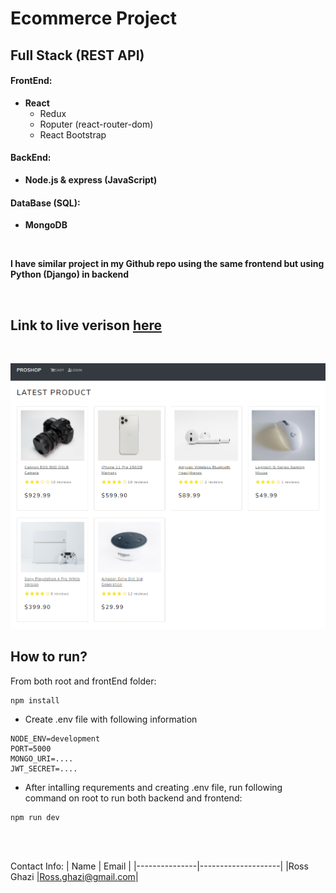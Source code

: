 # Ecommerce Project

## Full Stack (REST API)

#### FrontEnd:

- **React**
  - Redux
  - Roputer (react-router-dom)
  - React Bootstrap

#### BackEnd:

- **Node.js & express (JavaScript)**

#### DataBase (SQL):

- **MongoDB**

<br />

**I have similar project in my Github repo using the same frontend but using Python (Django) in backend**

<br />

## Link to live verison [here](https://www.onlineshopsample.ca/)

<br />

![alt text](./resources/image/WebPreview.PNG)

## How to run?

From both root and frontEnd folder:

```
npm install
```

- Create .env file with following information

```
NODE_ENV=development
PORT=5000
MONGO_URI=....
JWT_SECRET=....
```

- After intalling requrements and creating .env file, run following command on root to run both backend and frontend:

```
npm run dev
```

<br />
<br />

Contact Info:
| Name | Email |
|---------------|--------------------|
|Ross Ghazi |Ross.ghazi@gmail.com|
